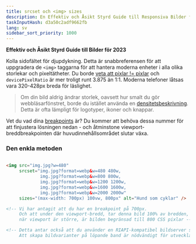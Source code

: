 ```yaml
---
title: srcset och <img> sizes
description: En Effektiv och Åsikt Styrd Guide till Responsiva Bilder för 2023
taskInputHash: d3a50c2adf9662fb
lang: sv
sidebar_sort_priority: 1000
---
```

**Effektiv och Åsikt Styrd Guide till Bilder för 2023**

Kolla sidofältet för djupdykning. Detta är snabbreferensen för att uppgradera de `<img>` taggarna för att hantera moderna enheter i alla olika storlekar och pixeltätheter. Du borde [veta att pixlar != pixlar](/sv/pixels-inte-pixels) och `devicePixelRatio` är mer troligt runt 3.875 än 1:1. Moderna telefoner låtsas vara 320-428px breda för läslighet.

> Om din bild aldrig ändrar storlek, oavsett hur smalt du gör webbläsarfönstret, borde du istället använda en [densitetsbeskrivning](/sv/density-descriptors). Detta är ofta lämpligt för logotyper, ikoner och knappar.

Vet du vad dina [breakpoints](/sv/breakpoints) är? Du kommer att behöva dessa nummer för att finjustera lösningen nedan - och åtminstone viewport-breddbreakpointen där huvudinnehållsområdet slutar växa.


### Den enkla metoden

```html

<img src="img.jpg?w=480"
     srcset="img.jpg?format=webp&w=480 480w, 
             img.jpg?format=webp&w=800 800w, 
             img.jpg?format=webp&w=1200 1200w, 
             img.jpg?format=webp&w=1600 1600w, 
             img.jpg?format=webp&w=2000 2000w"
     sizes="(max-width: 700px) 100vw, 800px" alt="Hund som cyklar" />

<!-- Vi har antagit att du har en breakpoint på 700px. 
     Och att under den viewport-bredd, tar denna bild 100% av bredden, men
     när viewport är större, är bilden begränsad till 800 CSS pixlar -->

<!-- Detta antar också att du använder en RIAPI-kompatibel bildserver som Imageflow. 
     Att skapa bildvarianter på löpande band är nödvändigt för utvecklarnas hälsa. -->
